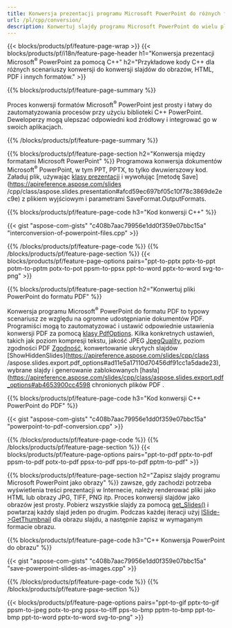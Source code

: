 ```yaml
---
title: Konwersja prezentacji programu Microsoft PowerPoint do różnych formatów przy użyciu C++
url: /pl/cpp/conversion/
description: Konwertuj slajdy programu Microsoft PowerPoint do wielu plików, w tym HTML, PDF i obrazów w aplikacjach opartych na C++.
---
```


{{< blocks/products/pf/feature-page-wrap >}}
{{< blocks/products/pf/i18n/feature-page-header h1="Konwersja prezentacji Microsoft<sup>®</sup> PowerPoint za pomocą C++" h2="Przykładowe kody C++ dla różnych scenariuszy konwersji do konwersji slajdów do obrazów, HTML, PDF i innych formatów." >}}

{{% blocks/products/pf/feature-page-summary %}}

Proces konwersji formatów Microsoft<sup>®</sup> PowerPoint jest prosty i łatwy do zautomatyzowania procesów przy użyciu biblioteki C++ PowerPoint. Deweloperzy mogą ulepszać odpowiedni kod źródłowy i integrować go w swoich aplikacjach. 

{{% /blocks/products/pf/feature-page-summary  %}}

{{% blocks/products/pf/feature-page-section  h2="Konwersja między formatami Microsoft PowerPoint" %}}
Programowa konwersja dokumentów Microsoft<sup>®</sup> PowerPoint, w tym PPT, PPTX, to tylko dwuwierszowy kod. Załaduj plik, używając [klasy prezentacji](https://apireference.aspose.com/slides/cpp/class/aspose.slides.presentation) i wywołując [metodę Save](https://apireference.aspose.com/slides /cpp/class/aspose.slides.presentation#afcd59ec697bf05c10f78c3869de2ec9e) z plikiem wyjściowym i parametrami SaveFormat.OutputFormats.

{{% blocks/products/pf/feature-page-code h3="Kod konwersji C++" %}}

{{< gist "aspose-com-gists" "c408b7aac79956e1dd0f359e07bbc15a" "interconversion-of-powerpoint-files.cpp" >}}


{{% /blocks/products/pf/feature-page-code  %}}
{{% /blocks/products/pf/feature-page-section %}}
{{< blocks/products/pf/feature-page-options pairs="ppt-to-pptx pptx-to-ppt potm-to-pptm potx-to-pot ppsm-to-ppsx ppt-to-word pptx-to-word svg-to-png" >}}


{{% blocks/products/pf/feature-page-section  h2="Konwertuj pliki PowerPoint do formatu PDF" %}}

Konwersja programu Microsoft<sup>®</sup> PowerPoint do formatu PDF to typowy scenariusz ze względu na ogromne udostępnianie dokumentów PDF. Programiści mogą to zautomatyzować i ustawić odpowiednie ustawienia konwersji PDF za pomocą [klasy PdfOptions](https://apireference.aspose.com/slides/cpp/class/aspose.slides.export.pdf_options). Kilka konkretnych ustawień, takich jak poziom kompresji tekstu, jakość JPEG [JpegQuality](https://apireference.aspose.com/slides/cpp/class/aspose.slides.export.pdf_options#a6bbf3bd303430757aa85ac9e3d184861), poziom zgodności PDF [Zgodność](https://apireference.aspose.com/slides/cpp/class/aspose.slides.export.pdf_options#aa9dfc92dd22455248ac171c24876cb8f), konwertowanie ukrytych slajdów [ShowHiddenSlides](https://apireference.aspose.com/slides/cpp/class /aspose.slides.export.pdf_options#ad11e5a17110d70456df91cc1a5dade23), wybrane slajdy i generowanie zablokowanych [hasła](https://apireference.aspose.com/slides/cpp/class/aspose.slides.export.pdf_options#ab4653900cc4598 chronionych plików PDF .

{{% blocks/products/pf/feature-page-code h3="Kod konwersji C++ PowerPoint do PDF" %}}

{{< gist "aspose-com-gists" "c408b7aac79956e1dd0f359e07bbc15a" "powerpoint-to-pdf-conversion.cpp" >}}

{{% /blocks/products/pf/feature-page-code  %}}
{{% /blocks/products/pf/feature-page-section %}}
{{< blocks/products/pf/feature-page-options pairs="ppt-to-pdf pptx-to-pdf ppsm-to-pdf potx-to-pdf ppsx-to-pdf pps-to-pdf pptm-to-pdf" >}}


{{% blocks/products/pf/feature-page-section  h2="Zapisz slajdy programu Microsoft PowerPoint jako obrazy" %}}
zawsze, gdy zachodzi potrzeba wyświetlenia treści prezentacji w Internecie, należy renderować pliki jako HTML lub obrazy JPG, TIFF, PNG itp. Proces konwersji slajdów jako obrazów jest prosty. Pobierz wszystkie slajdy za pomocą [get_Slides()](https://apireference.aspose.com/slides/cpp/class/aspose.slides.presentation#a9981b38f5a01d9fa5482f05b0a75974c) i powtarzaj każdy slajd jeden po drugim. Podczas każdej iteracji użyj [ISlide->GetThumbnail](https://apireference.aspose.com/slides/cpp/class/aspose.slides.i_slide#a7bd377d403ff886232df21351c1fe783) dla obrazu slajdu, a następnie zapisz w wymaganym formacie obrazu. 

{{% blocks/products/pf/feature-page-code h3="C++ Konwersja PowerPoint do obrazu" %}}

{{< gist "aspose-com-gists" "c408b7aac79956e1dd0f359e07bbc15a" "save-powerpoint-slides-as-images.cpp" >}}

{{% /blocks/products/pf/feature-page-code %}}
{{% /blocks/products/pf/feature-page-section %}}

{{< blocks/products/pf/feature-page-options pairs="ppt-to-gif pptx-to-gif ppsm-to-jpeg potx-to-png ppsx-to-tiff pps-to-bmp pptm-to-bmp ppt-to-bmp ppt-to-word pptx-to-word svg-to-png" >}}
